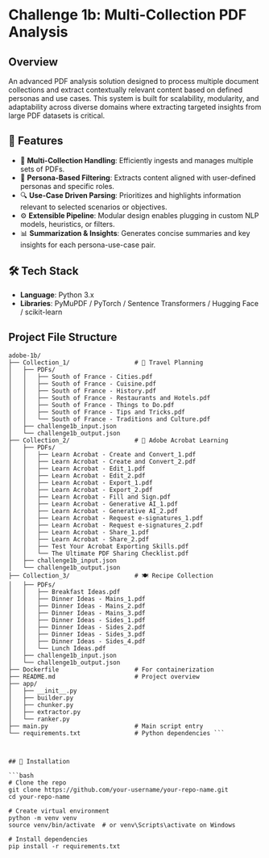 # Challenge 1b: Multi-Collection PDF Analysis

## Overview

An advanced PDF analysis solution designed to process multiple document collections and extract contextually relevant content based on defined personas and use cases. This system is built for scalability, modularity, and adaptability across diverse domains where extracting targeted insights from large PDF datasets is critical.


## 🔧 Features

- 📁 **Multi-Collection Handling**: Efficiently ingests and manages multiple sets of PDFs.
- 🧠 **Persona-Based Filtering**: Extracts content aligned with user-defined personas and specific roles.
- 🔍 **Use-Case Driven Parsing**: Prioritizes and highlights information relevant to selected scenarios or objectives.
- ⚙️ **Extensible Pipeline**: Modular design enables plugging in custom NLP models, heuristics, or filters.
- 📊 **Summarization & Insights**: Generates concise summaries and key insights for each persona-use-case pair.


## 🛠 Tech Stack

- **Language**: Python 3.x
- **Libraries**: PyMuPDF / PyTorch / Sentence Transformers / Hugging Face / scikit-learn

## Project File Structure
```
adobe-1b/
├── Collection_1/                  # 🧳 Travel Planning
│   ├── PDFs/
│   │   ├── South of France - Cities.pdf
│   │   ├── South of France - Cuisine.pdf
│   │   ├── South of France - History.pdf
│   │   ├── South of France - Restaurants and Hotels.pdf
│   │   ├── South of France - Things to Do.pdf
│   │   ├── South of France - Tips and Tricks.pdf
│   │   └── South of France - Traditions and Culture.pdf
│   ├── challenge1b_input.json
│   └── challenge1b_output.json
├── Collection_2/                  # 📘 Adobe Acrobat Learning
│   ├── PDFs/
│   │   ├── Learn Acrobat - Create and Convert_1.pdf
│   │   ├── Learn Acrobat - Create and Convert_2.pdf
│   │   ├── Learn Acrobat - Edit_1.pdf
│   │   ├── Learn Acrobat - Edit_2.pdf
│   │   ├── Learn Acrobat - Export_1.pdf
│   │   ├── Learn Acrobat - Export_2.pdf
│   │   ├── Learn Acrobat - Fill and Sign.pdf
│   │   ├── Learn Acrobat - Generative AI_1.pdf
│   │   ├── Learn Acrobat - Generative AI_2.pdf
│   │   ├── Learn Acrobat - Request e-signatures_1.pdf
│   │   ├── Learn Acrobat - Request e-signatures_2.pdf
│   │   ├── Learn Acrobat - Share_1.pdf
│   │   ├── Learn Acrobat - Share_2.pdf
│   │   ├── Test Your Acrobat Exporting Skills.pdf
│   │   └── The Ultimate PDF Sharing Checklist.pdf
│   ├── challenge1b_input.json
│   └── challenge1b_output.json
├── Collection_3/                  # 🍽️ Recipe Collection
│   ├── PDFs/
│   │   ├── Breakfast Ideas.pdf
│   │   ├── Dinner Ideas - Mains_1.pdf
│   │   ├── Dinner Ideas - Mains_2.pdf
│   │   ├── Dinner Ideas - Mains_3.pdf
│   │   ├── Dinner Ideas - Sides_1.pdf
│   │   ├── Dinner Ideas - Sides_2.pdf
│   │   ├── Dinner Ideas - Sides_3.pdf
│   │   ├── Dinner Ideas - Sides_4.pdf
│   │   └── Lunch Ideas.pdf
│   ├── challenge1b_input.json
│   └── challenge1b_output.json
├── Dockerfile                     # For containerization
├── README.md                      # Project overview
├── app/
│   ├── __init__.py
│   ├── builder.py
│   ├── chunker.py
│   ├── extractor.py
│   └── ranker.py
├── main.py                        # Main script entry
└── requirements.txt               # Python dependencies ```


    
## 🚀 Installation

```bash
# Clone the repo
git clone https://github.com/your-username/your-repo-name.git
cd your-repo-name

# Create virtual environment
python -m venv venv
source venv/bin/activate  # or venv\Scripts\activate on Windows

# Install dependencies
pip install -r requirements.txt
